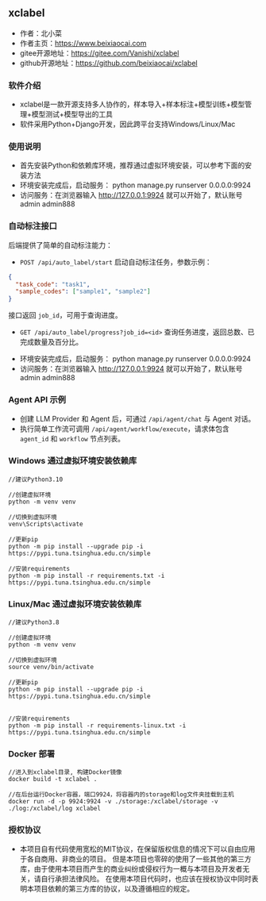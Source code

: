 ## xclabel
* 作者：北小菜 
* 作者主页：https://www.beixiaocai.com
* gitee开源地址：https://gitee.com/Vanishi/xclabel
* github开源地址：https://github.com/beixiaocai/xclabel

### 软件介绍
- xclabel是一款开源支持多人协作的，样本导入+样本标注+模型训练+模型管理+模型测试+模型导出的工具
- 软件采用Python+Django开发，因此跨平台支持Windows/Linux/Mac

### 使用说明
- 首先安装Python和依赖库环境，推荐通过虚拟环境安装，可以参考下面的安装方法
- 环境安装完成后，启动服务： python manage.py runserver 0.0.0.0:9924
- 访问服务：在浏览器输入 http://127.0.0.1:9924 就可以开始了，默认账号 admin admin888

### 自动标注接口

后端提供了简单的自动标注能力：

* `POST /api/auto_label/start`  启动自动标注任务，参数示例：

```json
{
  "task_code": "task1",
  "sample_codes": ["sample1", "sample2"]
}
```

接口返回 `job_id`，可用于查询进度。

* `GET /api/auto_label/progress?job_id=<id>` 查询任务进度，返回总数、已完成数量及百分比。

- 环境安装完成后，启动服务： python manage.py runserver 0.0.0.0:9924
- 访问服务：在浏览器输入 http://127.0.0.1:9924 就可以开始了，默认账号 admin admin888

### Agent API 示例
- 创建 LLM Provider 和 Agent 后，可通过 `/api/agent/chat` 与 Agent 对话。
- 执行简单工作流可调用 `/api/agent/workflow/execute`，请求体包含 `agent_id` 和 `workflow` 节点列表。

### Windows 通过虚拟环境安装依赖库
~~~
//建议Python3.10

//创建虚拟环境
python -m venv venv

//切换到虚拟环境
venv\Scripts\activate

//更新pip
python -m pip install --upgrade pip -i https://pypi.tuna.tsinghua.edu.cn/simple

//安装requirements
python -m pip install -r requirements.txt -i https://pypi.tuna.tsinghua.edu.cn/simple

~~~


### Linux/Mac 通过虚拟环境安装依赖库
~~~
//建议Python3.8

//创建虚拟环境
python -m venv venv

//切换到虚拟环境
source venv/bin/activate

//更新pip
python -m pip install --upgrade pip -i https://pypi.tuna.tsinghua.edu.cn/simple


//安装requirements
python -m pip install -r requirements-linux.txt -i https://pypi.tuna.tsinghua.edu.cn/simple

~~~

### Docker 部署
~~~
//进入到xclabel目录, 构建Docker镜像
docker build -t xclabel .

//在后台运行Docker容器，端口9924，将容器内的storage和log文件夹挂载到主机
docker run -d -p 9924:9924 -v ./storage:/xclabel/storage -v ./log:/xclabel/log xclabel

~~~


### 授权协议

- 本项目自有代码使用宽松的MIT协议，在保留版权信息的情况下可以自由应用于各自商用、非商业的项目。
但是本项目也零碎的使用了一些其他的第三方库，由于使用本项目而产生的商业纠纷或侵权行为一概与本项目及开发者无关，请自行承担法律风险。
在使用本项目代码时，也应该在授权协议中同时表明本项目依赖的第三方库的协议，以及遵循相应的规定。


